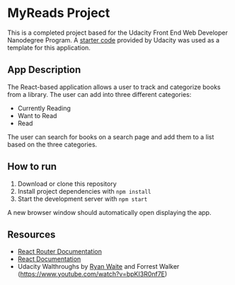 # MyReads Project

This is a completed project based for the Udacity Front End Web Developer Nanodegree Program. A [starter code](https://github.com/udacity/reactnd-project-myreads-starter) provided by Udacity was used as a template for this application. 

## App Description 

The React-based application allows a user to track and categorize books from a library. The user can add into three different categories: 
* Currently Reading
* Want to Read
* Read

The user can search for books on a search page and add them to a list based on the three categories. 

## How to run

1. Download or clone this repository
2. Install project dependencies with `npm install`
3. Start the development server with `npm start`

A new browser window should automatically open displaying the app. 

## Resources
 * [React Router Documentation](http://knowbody.github.io/react-router-docs/)
 * [React Documentation](https://reactjs.org/docs/components-and-props.html)
 * Udacity Walthroughs by [Ryan Waite](https://www.youtube.com/watch?v=acJHkd6K5kI&=&feature=youtu.be) and Forrest Walker (https://www.youtube.com/watch?v=bpKI3R0nf7E)



